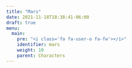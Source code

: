 ```yaml
---
title: "Mars"
date: 2021-11-18T18:38:41-06:00
draft: true
menu: 
  main:
    pre: "<i class='fa fa-user-o fa-fw'></i>"
    identifier: mars
    weight: 10
    parent: Characters
---
```


